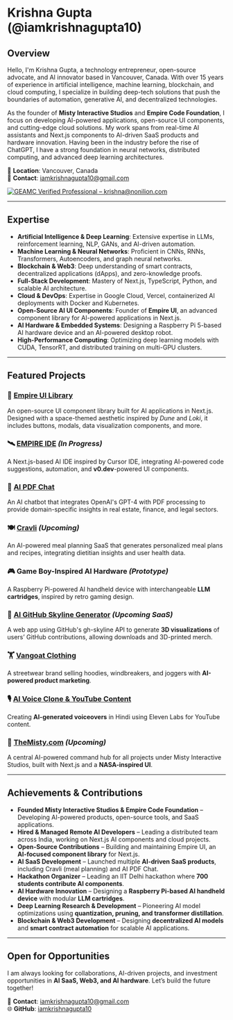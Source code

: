 # Krishna Gupta (@iamkrishnagupta10)

## Overview

Hello, I'm Krishna Gupta, a technology entrepreneur, open-source advocate, and AI innovator based in Vancouver, Canada. With over 15 years of experience in artificial intelligence, machine learning, blockchain, and cloud computing, I specialize in building deep-tech solutions that push the boundaries of automation, generative AI, and decentralized technologies. 

As the founder of **Misty Interactive Studios** and **Empire Code Foundation**, I focus on developing AI-powered applications, open-source UI components, and cutting-edge cloud solutions. My work spans from real-time AI assistants and Next.js components to AI-driven SaaS products and hardware innovation. Having been in the industry before the rise of ChatGPT, I have a strong foundation in neural networks, distributed computing, and advanced deep learning architectures.

📍 **Location**: Vancouver, Canada  
📧 **Contact**: [iamkrishnagupta10@gmail.com](mailto:iamkrishnagupta10@gmail.com)

[![GEAMC Verified Professional – krishna@nonilion.com](https://www.geamc.com/api/badge/employee/CP-ORGG5Q0WZ)](https://www.geamc.com/certificates/employee/CP-ORGG5Q0WZ)


---

## Expertise

- **Artificial Intelligence & Deep Learning**: Extensive expertise in LLMs, reinforcement learning, NLP, GANs, and AI-driven automation.
- **Machine Learning & Neural Networks**: Proficient in CNNs, RNNs, Transformers, Autoencoders, and graph neural networks.
- **Blockchain & Web3**: Deep understanding of smart contracts, decentralized applications (dApps), and zero-knowledge proofs.
- **Full-Stack Development**: Mastery of Next.js, TypeScript, Python, and scalable AI architecture.
- **Cloud & DevOps**: Expertise in Google Cloud, Vercel, containerized AI deployments with Docker and Kubernetes.
- **Open-Source AI UI Components**: Founder of **Empire UI**, an advanced component library for AI-powered applications in Next.js.
- **AI Hardware & Embedded Systems**: Designing a Raspberry Pi 5-based AI hardware device and an AI-powered desktop robot.
- **High-Performance Computing**: Optimizing deep learning models with CUDA, TensorRT, and distributed training on multi-GPU clusters.

---

## Featured Projects

### 🚀 [Empire UI Library](https://github.com/EmpireCodeFoundation/Empire-UI)  
An open-source UI component library built for AI applications in Next.js. Designed with a space-themed aesthetic inspired by *Dune* and *Loki*, it includes buttons, modals, data visualization components, and more.

### 🛰️ [EMPIRE IDE](https://github.com/iamkrishnagupta10/Empire-IDE) *(In Progress)*  
A Next.js-based AI IDE inspired by Cursor IDE, integrating AI-powered code suggestions, automation, and **v0.dev**-powered UI components.

### 🤖 [AI PDF Chat](https://github.com/iamkrishnagupta10/aipdf-chat)  
An AI chatbot that integrates OpenAI's GPT-4 with PDF processing to provide domain-specific insights in real estate, finance, and legal sectors.

### 🍽️ [Cravli](https://cravli.com) *(Upcoming)*  
An AI-powered meal planning SaaS that generates personalized meal plans and recipes, integrating dietitian insights and user health data.

### 🎮 **Game Boy-Inspired AI Hardware** *(Prototype)*  
A Raspberry Pi-powered AI handheld device with interchangeable **LLM cartridges**, inspired by retro gaming design. 

### 🎨 [AI GitHub Skyline Generator](https://github.com/iamkrishnagupta10/github-skyline) *(Upcoming SaaS)*  
A web app using GitHub's gh-skyline API to generate **3D visualizations** of users’ GitHub contributions, allowing downloads and 3D-printed merch.

### 🏋️ [Vangoat Clothing](https://vangoat.com)  
A streetwear brand selling hoodies, windbreakers, and joggers with **AI-powered product marketing**.

### 🎙️ [AI Voice Clone & YouTube Content](https://www.youtube.com/@iamkrishnagupta10)  
Creating **AI-generated voiceovers** in Hindi using Eleven Labs for YouTube content.

### 🌌 [TheMisty.com](https://themistry.com) *(Upcoming)*  
A central AI-powered command hub for all projects under Misty Interactive Studios, built with Next.js and a **NASA-inspired UI**.

---

## Achievements & Contributions

- **Founded Misty Interactive Studios & Empire Code Foundation** – Developing AI-powered products, open-source tools, and SaaS applications.
- **Hired & Managed Remote AI Developers** – Leading a distributed team across India, working on Next.js AI components and cloud projects.
- **Open-Source Contributions** – Building and maintaining Empire UI, an **AI-focused component library** for Next.js.
- **AI SaaS Development** – Launched multiple **AI-driven SaaS products**, including Cravli (meal planning) and AI PDF Chat.
- **Hackathon Organizer** – Leading an IIT Delhi hackathon where **700 students contribute AI components**.
- **AI Hardware Innovation** – Designing a **Raspberry Pi-based AI handheld device** with modular **LLM cartridges**.
- **Deep Learning Research & Development** – Pioneering AI model optimizations using **quantization, pruning, and transformer distillation**.
- **Blockchain & Web3 Development** – Designing **decentralized AI models** and **smart contract automation** for scalable AI applications.

---

## Open for Opportunities

I am always looking for collaborations, AI-driven projects, and investment opportunities in **AI SaaS, Web3, and AI hardware**. Let’s build the future together!  

📩 **Contact**: [iamkrishnagupta10@gmail.com](mailto:iamkrishnagupta10@gmail.com)  
🌐 **GitHub**: [iamkrishnagupta10](https://github.com/iamkrishnagupta10)
